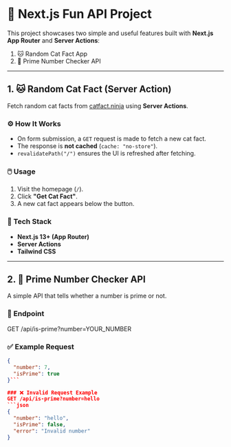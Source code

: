 # 🐾 Next.js Fun API Project

This project showcases two simple and useful features built with **Next.js App Router** and **Server Actions**:

1. 🐱 Random Cat Fact App
2. 🔢 Prime Number Checker API

---

## 1. 🐱 Random Cat Fact (Server Action)

Fetch random cat facts from [catfact.ninja](https://catfact.ninja/fact) using **Server Actions**.

### ⚙️ How It Works

- On form submission, a `GET` request is made to fetch a new cat fact.
- The response is **not cached** (`cache: "no-store"`).
- `revalidatePath("/")` ensures the UI is refreshed after fetching.

### 🖱️ Usage

1. Visit the homepage (`/`).
2. Click **"Get Cat Fact"**.
3. A new cat fact appears below the button.

### 🧠 Tech Stack

- **Next.js 13+ (App Router)**
- **Server Actions**
- **Tailwind CSS**

---

## 2. 🔢 Prime Number Checker API

A simple API that tells whether a number is prime or not.

### 📡 Endpoint

GET /api/is-prime?number=YOUR_NUMBER

### ✅ Example Request

````json
{
  "number": 7,
  "isPrime": true
}```

### ❌ Invalid Request Example
GET /api/is-prime?number=hello
```json
{
  "number": "hello",
  "isPrime": false,
  "error": "Invalid number"
}
````
